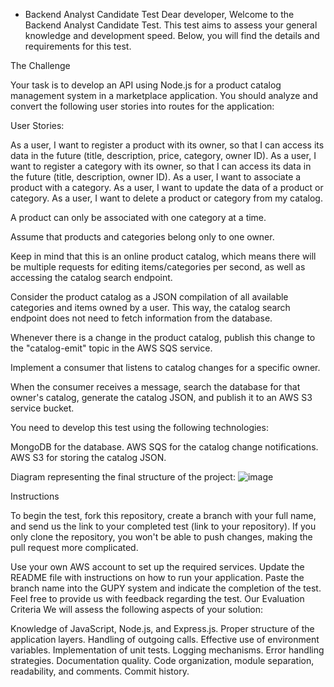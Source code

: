 - Backend Analyst Candidate Test
Dear developer,
Welcome to the Backend Analyst Candidate Test. This test aims to assess your general knowledge and development speed. Below, you will find the details and requirements for this test.

The Challenge

Your task is to develop an API using Node.js for a product catalog management system in a marketplace application. You should analyze and convert the following user stories into routes for the application:

User Stories:

As a user, I want to register a product with its owner, so that I can access its data in the future (title, description, price, category, owner ID).
As a user, I want to register a category with its owner, so that I can access its data in the future (title, description, owner ID).
As a user, I want to associate a product with a category.
As a user, I want to update the data of a product or category.
As a user, I want to delete a product or category from my catalog.

A product can only be associated with one category at a time.

Assume that products and categories belong only to one owner.

Keep in mind that this is an online product catalog, which means there will be multiple requests for editing items/categories per second, as well as accessing the catalog search endpoint.

Consider the product catalog as a JSON compilation of all available categories and items owned by a user. This way, the catalog search endpoint does not need to fetch information from the database.

Whenever there is a change in the product catalog, publish this change to the "catalog-emit" topic in the AWS SQS service.

Implement a consumer that listens to catalog changes for a specific owner.

When the consumer receives a message, search the database for that owner's catalog, generate the catalog JSON, and publish it to an AWS S3 service bucket.

You need to develop this test using the following technologies:

MongoDB for the database.
AWS SQS for the catalog change notifications.
AWS S3 for storing the catalog JSON.


Diagram representing the final structure of the project:
![image](https://github.com/githubanotaai/new-test-backend-nodejs/assets/52219768/504ba448-f128-41db-ae86-18dc19c0dc9d)


Instructions

To begin the test, fork this repository, create a branch with your full name, and send us the link to your completed test (link to your repository). If you only clone the repository, you won't be able to push changes, making the pull request more complicated.

Use your own AWS account to set up the required services.
Update the README file with instructions on how to run your application.
Paste the branch name into the GUPY system and indicate the completion of the test.
Feel free to provide us with feedback regarding the test.
Our Evaluation Criteria We will assess the following aspects of your solution:

Knowledge of JavaScript, Node.js, and Express.js.
Proper structure of the application layers.
Handling of outgoing calls.
Effective use of environment variables.
Implementation of unit tests.
Logging mechanisms.
Error handling strategies.
Documentation quality.
Code organization, module separation, readability, and comments.
Commit history.